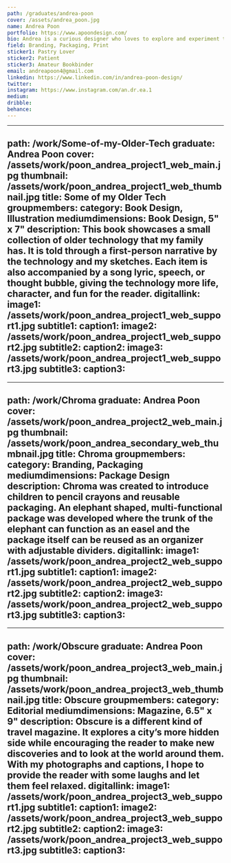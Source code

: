 ```yaml
---
path: /graduates/andrea-poon
cover: /assets/andrea_poon.jpg
name: Andrea Poon
portfolio: https://www.apoondesign.com/
bio: Andrea is a curious designer who loves to explore and experiment through her design process to produce the most meaningful solution. She enjoys learning and discovering new ways to create and when possible, she incorporates her love of more traditional ways of creating visuals, such as drawing and painting in her designs. She believes design has the effect to change people’s perspective, solve problems, or just to let people smile.
field: Branding, Packaging, Print
sticker1: Pastry Lover
sticker2: Patient
sticker3: Amateur Bookbinder
email: andreapoon4@gmail.com
linkedin: https://www.linkedin.com/in/andrea-poon-design/
twitter:
instagram: https://www.instagram.com/an.dr.ea.1
medium:
dribble:
behance:
---
```


---
path: /work/Some-of-my-Older-Tech
graduate: Andrea Poon
cover: /assets/work/poon_andrea_project1_web_main.jpg
thumbnail: /assets/work/poon_andrea_project1_web_thumbnail.jpg
title: Some of my Older Tech
groupmembers:
category: Book Design, Illustration
mediumdimensions: Book Design, 5" x 7"
description: This book showcases a small collection of older technology that my family has. It is told through a first-person narrative by the technology and my sketches. Each item is also accompanied by a song lyric, speech, or thought bubble, giving the technology more life, character, and fun for the reader.
digitallink:
image1: /assets/work/poon_andrea_project1_web_support1.jpg
subtitle1:
caption1:
image2: /assets/work/poon_andrea_project1_web_support2.jpg
subtitle2:
caption2:
image3: /assets/work/poon_andrea_project1_web_support3.jpg
subtitle3:
caption3:
---

---
path: /work/Chroma
graduate: Andrea Poon
cover: /assets/work/poon_andrea_project2_web_main.jpg
thumbnail: /assets/work/poon_andrea_secondary_web_thumbnail.jpg
title: Chroma
groupmembers:
category: Branding, Packaging
mediumdimensions: Package Design
description: Chroma was created to introduce children to pencil crayons and reusable packaging. An elephant shaped, multi-functional package was developed where the trunk of the elephant can function as an easel and the package itself can be reused as an organizer with adjustable dividers.
digitallink:
image1: /assets/work/poon_andrea_project2_web_support1.jpg
subtitle1:
caption1:
image2: /assets/work/poon_andrea_project2_web_support2.jpg
subtitle2:
caption2:
image3: /assets/work/poon_andrea_project2_web_support3.jpg
subtitle3:
caption3:
---

---
path: /work/Obscure
graduate: Andrea Poon
cover: /assets/work/poon_andrea_project3_web_main.jpg
thumbnail: /assets/work/poon_andrea_project3_web_thumbnail.jpg
title: Obscure
groupmembers:
category: Editorial
mediumdimensions: Magazine, 6.5" x 9"
description: Obscure is a different kind of travel magazine. It explores a city’s more hidden side while encouraging the reader to make new discoveries and to look at the world around them. With my photographs and captions, I hope to provide the reader with some laughs and let them feel relaxed.
digitallink:
image1: /assets/work/poon_andrea_project3_web_support1.jpg
subtitle1:
caption1:
image2: /assets/work/poon_andrea_project3_web_support2.jpg
subtitle2:
caption2:
image3: /assets/work/poon_andrea_project3_web_support3.jpg
subtitle3:
caption3:
---
